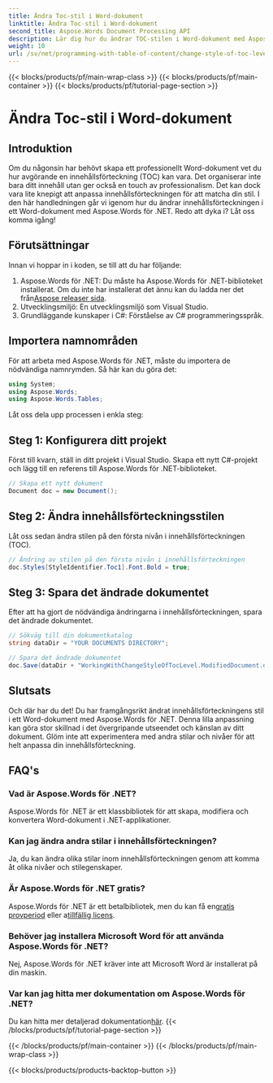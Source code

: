 ```yaml
---
title: Ändra Toc-stil i Word-dokument
linktitle: Ändra Toc-stil i Word-dokument
second_title: Aspose.Words Document Processing API
description: Lär dig hur du ändrar TOC-stilen i Word-dokument med Aspose.Words för .NET med denna steg-för-steg-guide. Anpassa din innehållsförteckning utan ansträngning.
weight: 10
url: /sv/net/programming-with-table-of-content/change-style-of-toc-level/
---
```


{{< blocks/products/pf/main-wrap-class >}}
{{< blocks/products/pf/main-container >}}
{{< blocks/products/pf/tutorial-page-section >}}

# Ändra Toc-stil i Word-dokument

## Introduktion

Om du någonsin har behövt skapa ett professionellt Word-dokument vet du hur avgörande en innehållsförteckning (TOC) kan vara. Det organiserar inte bara ditt innehåll utan ger också en touch av professionalism. Det kan dock vara lite knepigt att anpassa innehållsförteckningen för att matcha din stil. I den här handledningen går vi igenom hur du ändrar innehållsförteckningen i ett Word-dokument med Aspose.Words för .NET. Redo att dyka i? Låt oss komma igång!

## Förutsättningar

Innan vi hoppar in i koden, se till att du har följande:

1.  Aspose.Words för .NET: Du måste ha Aspose.Words för .NET-biblioteket installerat. Om du inte har installerat det ännu kan du ladda ner det från[Aspose releaser sida](https://releases.aspose.com/words/net/).
2. Utvecklingsmiljö: En utvecklingsmiljö som Visual Studio.
3. Grundläggande kunskaper i C#: Förståelse av C# programmeringsspråk.

## Importera namnområden

För att arbeta med Aspose.Words för .NET, måste du importera de nödvändiga namnrymden. Så här kan du göra det:

```csharp
using System;
using Aspose.Words;
using Aspose.Words.Tables;
```

Låt oss dela upp processen i enkla steg:

## Steg 1: Konfigurera ditt projekt

Först till kvarn, ställ in ditt projekt i Visual Studio. Skapa ett nytt C#-projekt och lägg till en referens till Aspose.Words för .NET-biblioteket.

```csharp
// Skapa ett nytt dokument
Document doc = new Document();
```

## Steg 2: Ändra innehållsförteckningsstilen

Låt oss sedan ändra stilen på den första nivån i innehållsförteckningen (TOC).

```csharp
// Ändring av stilen på den första nivån i innehållsförteckningen
doc.Styles[StyleIdentifier.Toc1].Font.Bold = true;
```

## Steg 3: Spara det ändrade dokumentet

Efter att ha gjort de nödvändiga ändringarna i innehållsförteckningen, spara det ändrade dokumentet.

```csharp
// Sökväg till din dokumentkatalog
string dataDir = "YOUR DOCUMENTS DIRECTORY";

// Spara det ändrade dokumentet
doc.Save(dataDir + "WorkingWithChangeStyleOfTocLevel.ModifiedDocument.docx");
```

## Slutsats

Och där har du det! Du har framgångsrikt ändrat innehållsförteckningens stil i ett Word-dokument med Aspose.Words för .NET. Denna lilla anpassning kan göra stor skillnad i det övergripande utseendet och känslan av ditt dokument. Glöm inte att experimentera med andra stilar och nivåer för att helt anpassa din innehållsförteckning.

## FAQ's

### Vad är Aspose.Words för .NET?
Aspose.Words för .NET är ett klassbibliotek för att skapa, modifiera och konvertera Word-dokument i .NET-applikationer.

### Kan jag ändra andra stilar i innehållsförteckningen?
Ja, du kan ändra olika stilar inom innehållsförteckningen genom att komma åt olika nivåer och stilegenskaper.

### Är Aspose.Words för .NET gratis?
 Aspose.Words för .NET är ett betalbibliotek, men du kan få en[gratis provperiod](https://releases.aspose.com/) eller a[tillfällig licens](https://purchase.aspose.com/temporary-license/).

### Behöver jag installera Microsoft Word för att använda Aspose.Words för .NET?
Nej, Aspose.Words för .NET kräver inte att Microsoft Word är installerat på din maskin.

### Var kan jag hitta mer dokumentation om Aspose.Words för .NET?
 Du kan hitta mer detaljerad dokumentation[här](https://reference.aspose.com/words/net/).
{{< /blocks/products/pf/tutorial-page-section >}}

{{< /blocks/products/pf/main-container >}}
{{< /blocks/products/pf/main-wrap-class >}}

{{< blocks/products/products-backtop-button >}}
